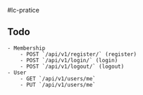 #lc-pratice

## Todo
    - Membership
        - POST `/api/v1/register/` (register)
        - POST `/api/v1/login/` (login)
        - POST `/api/v1/logout/` (logout)
    - User 
        - GET `/api/v1/users/me`
        - PUT `/api/v1/users/me`
